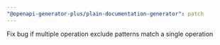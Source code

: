 ```yaml
---
"@openapi-generator-plus/plain-documentation-generator": patch
---
```


Fix bug if multiple operation exclude patterns match a single operation
